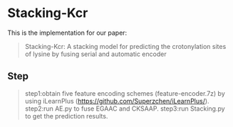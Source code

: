 # Stacking-Kcr
This is the implementation for our paper:
>Stacking-Kcr: A stacking model for predicting the crotonylation sites of lysine by fusing serial and automatic encoder
## Step
>step1:obtain five feature encoding schemes (feature-encoder.7z) by using iLearnPlus (https://github.com/Superzchen/iLearnPlus/).
step2:run AE.py to fuse EGAAC and CKSAAP.
step3:run Stacking.py to get the prediction results.

